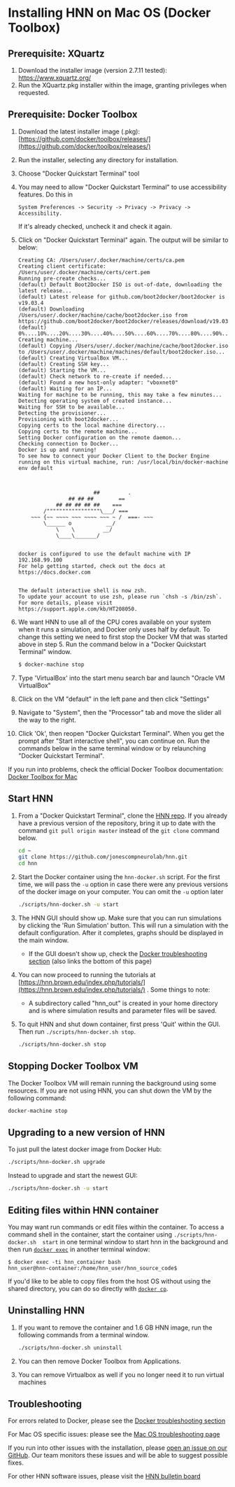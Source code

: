# Installing HNN on Mac OS (Docker Toolbox)

## Prerequisite: XQuartz

1. Download the installer image (version 2.7.11 tested): https://www.xquartz.org/
2. Run the XQuartz.pkg installer within the image, granting privileges when requested.

## Prerequisite: Docker Toolbox

1. Download the latest installer image (.pkg): [https://github.com/docker/toolbox/releases/](https://github.com/docker/toolbox/releases/)
2. Run the installer, selecting any directory for installation.
3. Choose "Docker Quickstart Terminal" tool
4. You may need to allow "Docker Quickstart Terminal" to use accessibility features. Do this in

    ```none
    System Preferences -> Security -> Privacy -> Privacy -> Accessibility.
    ```

    If it's already checked, uncheck it and check it again.
5. Click on "Docker Quickstart Terminal" again. The output will be similar to below:

    ```none
    Creating CA: /Users/user/.docker/machine/certs/ca.pem
    Creating client certificate: /Users/user/.docker/machine/certs/cert.pem
    Running pre-create checks...
    (default) Default Boot2Docker ISO is out-of-date, downloading the latest release...
    (default) Latest release for github.com/boot2docker/boot2docker is v19.03.4
    (default) Downloading /Users/user/.docker/machine/cache/boot2docker.iso from https://github.com/boot2docker/boot2docker/releases/download/v19.03.4/boot2docker.iso...
    (default) 0%....10%....20%....30%....40%....50%....60%....70%....80%....90%....100%
    Creating machine...
    (default) Copying /Users/user/.docker/machine/cache/boot2docker.iso to /Users/user/.docker/machine/machines/default/boot2docker.iso...
    (default) Creating VirtualBox VM...
    (default) Creating SSH key...
    (default) Starting the VM...
    (default) Check network to re-create if needed...
    (default) Found a new host-only adapter: "vboxnet0"
    (default) Waiting for an IP...
    Waiting for machine to be running, this may take a few minutes...
    Detecting operating system of created instance...
    Waiting for SSH to be available...
    Detecting the provisioner...
    Provisioning with boot2docker...
    Copying certs to the local machine directory...
    Copying certs to the remote machine...
    Setting Docker configuration on the remote daemon...
    Checking connection to Docker...
    Docker is up and running!
    To see how to connect your Docker Client to the Docker Engine running on this virtual machine, run: /usr/local/bin/docker-machine env default



                            ##         .
                    ## ## ##        ==
                ## ## ## ## ##    ===
            /"""""""""""""""""\___/ ===
        ~~~ {~~ ~~~~ ~~~ ~~~~ ~~~ ~ /  ===- ~~~
            \______ o           __/
                \    \         __/
                \____\_______/


    docker is configured to use the default machine with IP 192.168.99.100
    For help getting started, check out the docs at https://docs.docker.com


    The default interactive shell is now zsh.
    To update your account to use zsh, please run `chsh -s /bin/zsh`.
    For more details, please visit https://support.apple.com/kb/HT208050.
    ```

6. We want HNN to use all of the CPU cores available on your system when it runs a simulation, and Docker only uses half by default. To change this setting we need to first stop the Docker VM that was started above in step 5. Run the command below in a "Docker Quickstart Terminal" window.

    ```bash
    $ docker-machine stop
    ```

7. Type 'VirtualBox' into the start menu search bar and launch "Oracle VM VirtualBox"
8. Click on the VM "default" in the left pane and then click "Settings"
9. Navigate to "System", then the "Processor" tab and move the slider all the way to the right.
10. Click 'Ok', then reopen "Docker Quickstart Terminal". When you get the prompt after "Start interactive shell", you can continue on. Run the commands below in the same terminal window or by relaunching "Docker Quickstart Terminal".

If you run into problems, check the official Docker Toolbox documentation: [Docker Toolbox for Mac](https://docs.docker.com/toolbox/toolbox_install_mac/)

## Start HNN

1. From a "Docker Quickstart Terminal", clone the [HNN repo](https://github.com/jonescompneurolab/hnn). If you already have a previous version of the repository, bring it up to date with the command `git pull origin master` instead of the `git clone` command below.

    ```bash
    cd ~
    git clone https://github.com/jonescompneurolab/hnn.git
    cd hnn
    ```

2. Start the Docker container using the `hnn-docker.sh` script. For the first time, we will pass the `-u` option in case there were any previous versions of the docker image on your computer. You can omit the `-u` option later

    ```bash
    ./scripts/hnn-docker.sh -u start
    ```

3. The HNN GUI should show up. Make sure that you can run simulations by clicking the 'Run Simulation' button. This will run a simulation with the default configuration. After it completes, graphs should be displayed in the main window.
    * If the GUI doesn't show up, check the [Docker troubleshooting section](../docker/troubleshooting.md) (also links the bottom of this page)
4. You can now proceed to running the tutorials at [https://hnn.brown.edu/index.php/tutorials/](https://hnn.brown.edu/index.php/tutorials/) . Some things to note:
    * A subdirectory called "hnn_out" is created in your home directory and is where simulation results and parameter files will be saved.
5. To quit HNN and shut down container, first press 'Quit' within the GUI. Then run `./scripts/hnn-docker.sh stop`.

    ```bash
    ./scripts/hnn-docker.sh stop
    ```

## Stopping Docker Toolbox VM

The Docker Toolbox VM will remain running the background using some resources. If you are not using HNN, you can shut down the VM by the following command:

```bash
docker-machine stop
```

## Upgrading to a new version of HNN

To just pull the latest docker image from Docker Hub:

```bash
./scripts/hnn-docker.sh upgrade
```

Instead to upgrade and start the newest GUI:

```bash
./scripts/hnn-docker.sh -u start
```

## Editing files within HNN container

You may want run commands or edit files within the container. To access a command shell in the container, start the container using `./scripts/hnn-docker.sh  start` in one terminal window to start hnn in the background and then run [`docker exec`](https://docs.docker.com/engine/reference/commandline/exec/) in another terminal window:

```none
$ docker exec -ti hnn_container bash
hnn_user@hnn-container:/home/hnn_user/hnn_source_code$
```

If you'd like to be able to copy files from the host OS without using the shared directory, you can do so directly with [`docker cp`](https://docs.docker.com/engine/reference/commandline/cp/).

## Uninstalling HNN

1. If you want to remove the container and 1.6 GB HNN image, run the following commands from a terminal window.

    ```bash
    ./scripts/hnn-docker.sh uninstall
    ```

2. You can then remove Docker Toolbox from Applications.

3. You can remove Virtualbox as well if you no longer need it to run virtual machines

## Troubleshooting

For errors related to Docker, please see the [Docker troubleshooting section](../docker/troubleshooting.md)

For Mac OS specific issues: please see the [Mac OS troubleshooting page](troubleshooting.md)

If you run into other issues with the installation, please [open an issue on our GitHub](https://github.com/jonescompneurolab/hnn/issues). Our team monitors these issues and will be able to suggest possible fixes.

For other HNN software issues, please visit the [HNN bulletin board](https://www.neuron.yale.edu/phpBB/viewforum.php?f=46)

